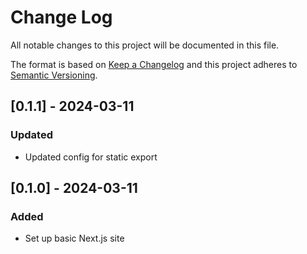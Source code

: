 # Change Log
All notable changes to this project will be documented in this file.
 
The format is based on [Keep a Changelog](http://keepachangelog.com/)
and this project adheres to [Semantic Versioning](http://semver.org/).

## [0.1.1] - 2024-03-11
### Updated
- Updated config for static export

## [0.1.0] - 2024-03-11
### Added
- Set up basic Next.js site